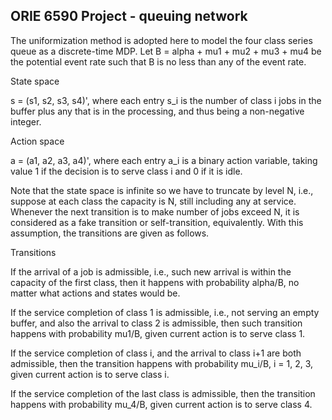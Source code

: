 ## ORIE 6590 Project - queuing network

The uniformization method is adopted here to model the four class series queue as a discrete-time MDP. Let B = alpha + mu1 + mu2 + mu3 + mu4 be the potential event rate such that B is no less than any of the event rate. 

State space

s = (s1, s2, s3, s4)', where each entry s_i is the number of class i jobs in the buffer plus any that is in the processing, and thus being a non-negative integer.

Action space

a = (a1, a2, a3, a4)', where each entry a_i is a binary action variable, taking value 1 if the decision is to serve class i and 0 if it is idle.

Note that the state space is infinite so we have to truncate by level N, i.e., suppose at each class the capacity is N, still including any at service. Whenever the next transition is to make number of jobs exceed N, it is considered as a fake transition or self-transition, equivalently. With this assumption, the transitions are given as follows.

Transitions

If the arrival of a job is admissible, i.e., such new arrival is within the capacity of the first class, then it happens with probability alpha/B, no matter what actions and states would be.

If the service completion of class 1 is admissible, i.e., not serving an empty buffer, and also the arrival to class 2 is admissible, then such transition happens with probability mu1/B, given current action is to serve class 1.

If the service completion of class i, and the arrival to class i+1 are both admissible, then the transition happens with probability mu_i/B, i = 1, 2, 3, given current action is to serve class i.

If the service completion of the last class is admissible, then the transition happens with probability mu_4/B, given current action is to serve class 4.


```python

```
